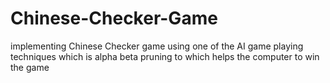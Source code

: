 # Chinese-Checker-Game
implementing Chinese Checker game using one of the AI game playing techniques which is alpha beta pruning to which helps the computer to win the game 
